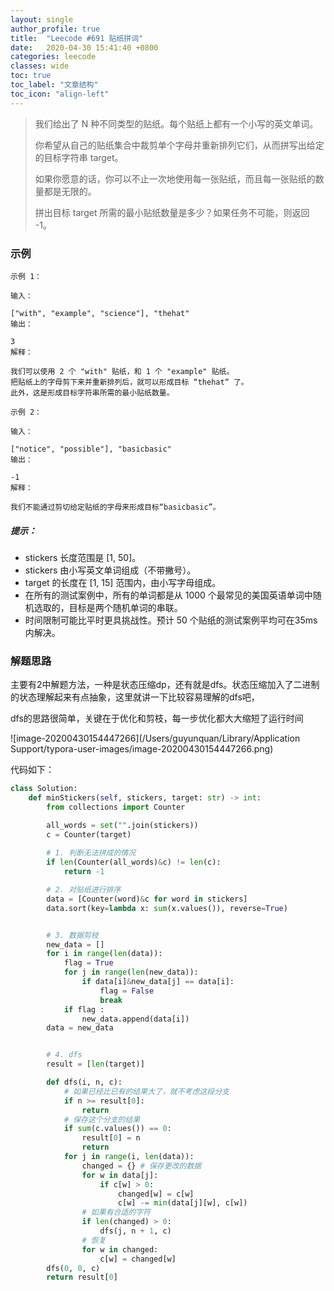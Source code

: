 ```yaml
---
layout: single
author_profile: true
title:  "Leecode #691 贴纸拼词"
date:   2020-04-30 15:41:40 +0800
categories: leecode
classes: wide
toc: true
toc_label: "文章结构"
toc_icon: "align-left"
---
```


> 我们给出了 N 种不同类型的贴纸。每个贴纸上都有一个小写的英文单词。
>
> 你希望从自己的贴纸集合中裁剪单个字母并重新排列它们，从而拼写出给定的目标字符串 target。
>
> 如果你愿意的话，你可以不止一次地使用每一张贴纸，而且每一张贴纸的数量都是无限的。
>
> 拼出目标 target 所需的最小贴纸数量是多少？如果任务不可能，则返回 -1。

### 示例



```
示例 1：

输入：

["with", "example", "science"], "thehat"
输出：

3
解释：

我们可以使用 2 个 "with" 贴纸，和 1 个 "example" 贴纸。
把贴纸上的字母剪下来并重新排列后，就可以形成目标 “thehat“ 了。
此外，这是形成目标字符串所需的最小贴纸数量。

示例 2：

输入：

["notice", "possible"], "basicbasic"
输出：

-1
解释：

我们不能通过剪切给定贴纸的字母来形成目标“basicbasic”。
```

##### 提示：

- stickers 长度范围是 [1, 50]。
- stickers 由小写英文单词组成（不带撇号）。
- target 的长度在 [1, 15] 范围内，由小写字母组成。
- 在所有的测试案例中，所有的单词都是从 1000 个最常见的美国英语单词中随机选取的，目标是两个随机单词的串联。
- 时间限制可能比平时更具挑战性。预计 50 个贴纸的测试案例平均可在35ms内解决。

### 解题思路

​	主要有2中解题方法，一种是状态压缩dp，还有就是dfs。状态压缩加入了二进制的状态理解起来有点抽象，这里就讲一下比较容易理解的dfs吧，

​	dfs的思路很简单，关键在于优化和剪枝，每一步优化都大大缩短了运行时间

![image-20200430154447266](/Users/guyunquan/Library/Application Support/typora-user-images/image-20200430154447266.png)

代码如下：

```python
class Solution:
    def minStickers(self, stickers, target: str) -> int:
        from collections import Counter

        all_words = set("".join(stickers))
        c = Counter(target)
       
        # 1. 判断无法拼成的情况
        if len(Counter(all_words)&c) != len(c):
            return -1

        # 2. 对贴纸进行排序
        data = [Counter(word)&c for word in stickers]
        data.sort(key=lambda x: sum(x.values()), reverse=True)


        # 3. 数据剪枝
        new_data = []
        for i in range(len(data)):
            flag = True
            for j in range(len(new_data)):
                if data[i]&new_data[j] == data[i]:
                    flag = False
                    break
            if flag :
                new_data.append(data[i])
        data = new_data


        # 4. dfs
        result = [len(target)]

        def dfs(i, n, c):
            # 如果已经比已有的结果大了，就不考虑这段分支
            if n >= result[0]:
                return
            # 保存这个分支的结果
            if sum(c.values()) == 0:
                result[0] = n
                return
            for j in range(i, len(data)):
                changed = {} # 保存更改的数据
                for w in data[j]:
                    if c[w] > 0:
                        changed[w] = c[w]
                        c[w] -= min(data[j][w], c[w])
                # 如果有合适的字符
                if len(changed) > 0:
                    dfs(j, n + 1, c)
                # 恢复
                for w in changed:
                    c[w] = changed[w]
        dfs(0, 0, c)
        return result[0]
```


